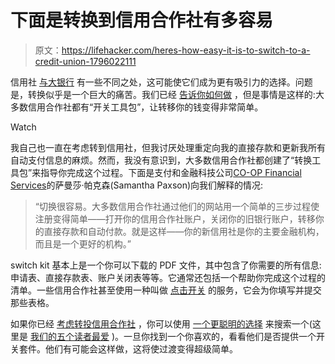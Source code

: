 # 下面是转换到信用合作社有多容易

> 原文：<https://lifehacker.com/heres-how-easy-it-is-to-switch-to-a-credit-union-1796022111>

信用社 [与大银行](https://lifehacker.com/the-differences-between-banks-and-credit-unions-1748879210) 有一些不同之处，这可能使它们成为更有吸引力的选择。问题是，转换似乎是一个巨大的痛苦。我们已经 [告诉你如何做](http://twocents.lifehacker.com/how-to-painlessly-switch-banks-1537247659) ，但是事情是这样的:大多数信用合作社都有“开关工具包”，让转移你的钱变得非常简单。

Watch

我自己也一直在考虑转到信用社，但我讨厌处理重定向我的直接存款和更新我所有自动支付信息的麻烦。然而，我没有意识到，大多数信用合作社都创建了“转换工具包”来指导你完成这个过程。下面是支付和金融科技公司[CO-OP Financial Services](http://www.co-opfs.org/)的萨曼莎·帕克森(Samantha Paxson)向我们解释的情况:

> “切换很容易。大多数信用合作社通过他们的网站用一个简单的三步过程使注册变得简单——打开你的信用合作社账户，关闭你的旧银行账户，转移你的直接存款和自动付款。就是这样——你的新信用社是你的主要金融机构，而且是一个更好的机构。”

switch kit 基本上是一个你可以下载的 PDF 文件，其中包含了你需要的所有信息:申请表、直接存款表、账户关闭表等等。它通常还包括一个帮助你完成这个过程的清单。一些信用合作社甚至使用一种叫做 [点击开关](https://www.consumerscu.org/Banking/ClickSwitch/) 的服务，它会为你填写并提交那些表格。

如果你已经 [考虑转投信用合作社](http://twocents.lifehacker.com/how-to-pick-a-bank-or-credit-union-you-can-trust-1786649640) ，你可以使用 [一个更聪明的选择](http://www.asmarterchoice.org/) 来搜索一个(这里是 [我们的五个读者最爱](http://lifehacker.com/five-best-credit-unions-1656438536) )。一旦你找到一个你喜欢的，看看他们是否提供一个开关套件。他们有可能会这样做，这将使过渡变得超级简单。